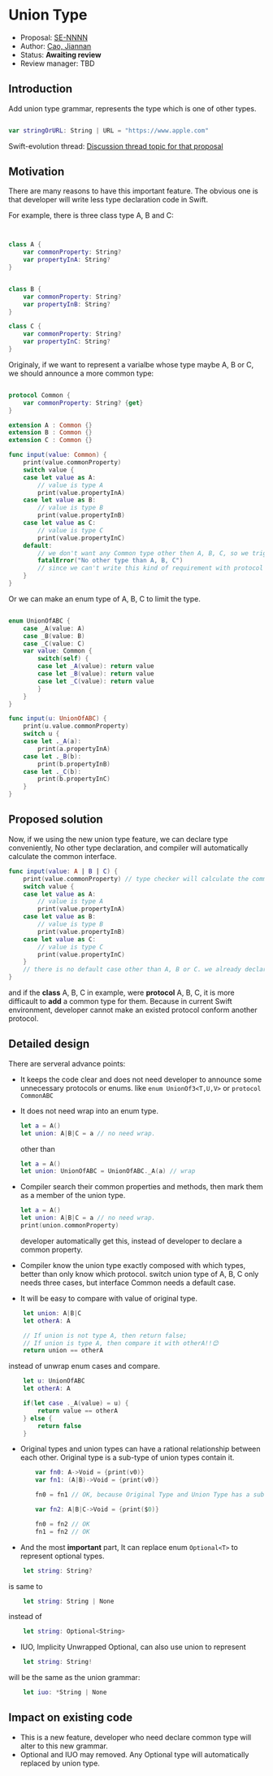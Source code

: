 # Union Type

* Proposal: [SE-NNNN](NNNN-union-type.md)
* Author: [Cao, Jiannan](https://github.com/frogcjn)
* Status: **Awaiting review**
* Review manager: TBD

## Introduction

Add union type grammar, represents the type which is one of other types.

```swift

var stringOrURL: String | URL = "https://www.apple.com"

```

Swift-evolution thread: [Discussion thread topic for that proposal](http://news.gmane.org/gmane.comp.lang.swift.evolution/023056)

## Motivation

There are many reasons to have this important feature.
The obvious one is that developer will write less type declaration code in Swift.

For example, there is three class type A, B and C:

```swift


class A {
    var commonProperty: String?
    var propertyInA: String?
}


class B {
    var commonProperty: String?
    var propertyInB: String?
}

class C {
    var commonProperty: String?
    var propertyInC: String?
}

```

Originaly, if we want to represent a varialbe whose type maybe A, B or C, we should announce a more common type:

```swift

protocol Common {
    var commonProperty: String? {get}
}

extension A : Common {}
extension B : Common {}
extension C : Common {}

func input(value: Common) {
    print(value.commonProperty)
    switch value {
    case let value as A:
        // value is type A
        print(value.propertyInA)
    case let value as B:
        // value is type B
        print(value.propertyInB)
    case let value as C:
        // value is type C
        print(value.propertyInC)
    default:
        // we don't want any Common type other then A, B, C, so we trigger a fatalError
        fatalError("No other type than A, B, C")
        // since we can't write this kind of requirement with protocol
    }
}
```

Or we can make an enum type of A, B, C to limit the type.

```swift

enum UnionOfABC {
    case _A(value: A)
    case _B(value: B)
    case _C(value: C)
    var value: Common {
        switch(self) {
        case let _A(value): return value
        case let _B(value): return value
        case let _C(value): return value
        }
    }
}

func input(u: UnionOfABC) {
    print(u.value.commonProperty)
    switch u {
    case let ._A(a):
        print(a.propertyInA)
    case let ._B(b):
        print(b.propertyInB)
    case let ._C(b):
        print(b.propertyInC)
    }
}
```

## Proposed solution

Now, if we using the new union type feature, we can declare type conveniently,
No other type declaration, and compiler will automatically calculate the common interface.

```swift
func input(value: A | B | C) {
    print(value.commonProperty) // type checker will calculate the common interface, developer just use it out of box
    switch value {
    case let value as A:
        // value is type A
        print(value.propertyInA)
    case let value as B:
        // value is type B
        print(value.propertyInB)
    case let value as C:
        // value is type C
        print(value.propertyInC)
    }
    // there is no default case other than A, B or C. we already declared that.
}
```

and if the **class** A, B, C in example, were **protocol** A, B, C, it is more difficault to **add** a common type for them.
Because in current Swift environment, developer cannot make an existed protocol conform another protocol.

## Detailed design

There are serveral advance points:

* It keeps the code clear and does not need developer to announce some unnecessary protocols or enums.
    like `enum UnionOf3<T,U,V>` or `protocol CommonABC`
* It does not need wrap into an enum type.
    ```swift
    let a = A()
    let union: A|B|C = a // no need wrap.
    ```
    other than

    ```swift
    let a = A()
    let union: UnionOfABC = UnionOfABC._A(a) // wrap
    ```
* Compiler search their common properties and methods, then mark them as a member of the union type.
    ```swift
    let a = A()
    let union: A|B|C = a // no need wrap.
    print(union.commonProperty)
    ```
    developer automatically get this, instead of developer to declare a common property.

* Compiler know the union type exactly composed with which types, better than only know which protocol.
    switch union type of A, B, C only needs three cases, but interface Common needs a default case.

* It will be easy to compare with value of original type.
```swift
    let union: A|B|C
    let otherA: A

    // If union is not type A, then return false;
    // If union is type A, then compare it with otherA!!😊
    return union == otherA

```
instead of unwrap enum cases and compare.
```swift
    let u: UnionOfABC
    let otherA: A

    if(let case ._A(value) = u) {
        return value == otherA
    } else {
        return false
    }
```

* Original types and union types can have a rational relationship between each other.
    Original type is a sub-type of union types contain it.
    ```swift
        var fn0: A->Void = {print(v0)}
        var fn1: (A|B)->Void = {print(v0)}

        fn0 = fn1 // OK, because Original Type and Union Type has a sub-typing relationship

        var fn2: A|B|C->Void = {print($0)}

        fn0 = fn2 // OK
        fn1 = fn2 // OK
    ```
* And the most **important** part, It can replace enum `Optional<T>` to represent optional types.
```swift
    let string: String?
```
is same to
```swift
    let string: String | None
```
instead of
```swift
    let string: Optional<String>
```

* IUO, Implicity Unwrapped Optional, can also use union to represent
```swift
    let string: String!
```

will be the same as the union grammar:
``` swift
    let iuo: *String | None
```


## Impact on existing code

* This is a new feature, developer who need declare common type will alter to this new grammar.
* Optional<Wrapped> and IUO<Wrapped> may removed. Any Optional type will automatically replaced by union type.

